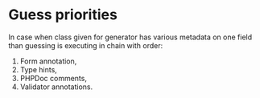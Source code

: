 # Guess priorities

In case when class given for generator has various metadata on one field than guessing is executing in chain with order:

1. Form annotation,
2. Type hints,
3. PHPDoc comments,
4. Validator annotations.